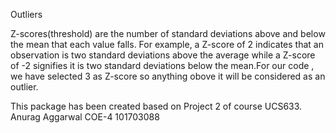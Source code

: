 Outliers 

Z-scores(threshold) are the number of standard deviations above and below the mean that each value falls. For example, a Z-score of 2 indicates that an observation is two standard deviations above the average while a Z-score of -2 signifies it is two standard deviations below the mean.For our code , we have selected 3 as Z-score so anything obove it will be considered as an outlier.

This package has been created based on Project 2 of course UCS633. 
Anurag Aggarwal COE-4 101703088

